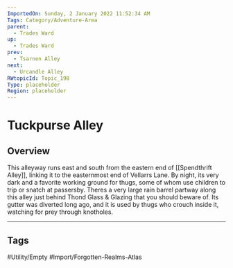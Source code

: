 ```yaml
---
ImportedOn: Sunday, 2 January 2022 11:52:34 AM
Tags: Category/Adventure-Area
parent:
  - Trades Ward
up:
  - Trades Ward
prev:
  - Tsarnen Alley
next:
  - Urcandle Alley
RWtopicId: Topic_198
Type: placeholder
Region: placeholder
---
```

# Tuckpurse Alley
## Overview
This alleyway runs east and south from the eastern end of [[Spendthrift Alley]], linking it to the easternmost end of Vellarrs Lane. By night, its very dark and a favorite working ground for thugs, some of whom use children to trip or snatch at passersby. Theres a very large rain barrel partway along this alley just behind Thond Glass & Glazing that you should beware of. Its gutter was diverted long ago, and it is used by thugs who crouch inside it, watching for prey through knotholes.


---
## Tags
#Utility/Empty #Import/Forgotten-Realms-Atlas

